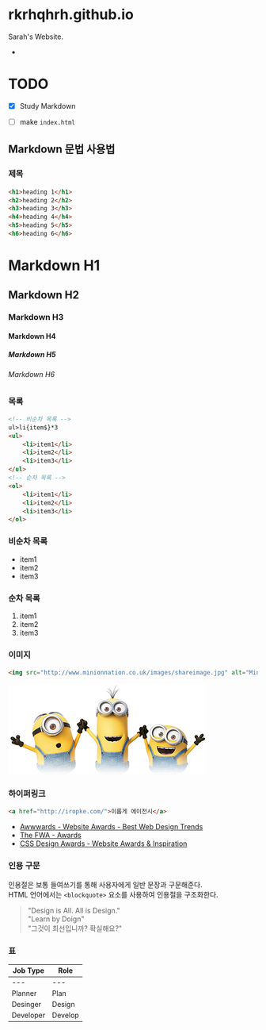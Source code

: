 # rkrhqhrh.github.io
Sarah's Website.

-

# TODO

- [x] Study Markdown
- [ ] make `index.html`


## Markdown 문법 사용법

### 제목

```html
<h1>heading 1</h1>
<h2>heading 2</h2>
<h3>heading 3</h3>
<h4>heading 4</h4>
<h5>heading 5</h5>
<h6>heading 6</h6>
```

# Markdown H1
## Markdown H2
### Markdown H3
#### Markdown H4
##### Markdown H5
###### Markdown H6

### 목록

```html
<!-- 비순차 목록 -->
ul>li{item$}*3
<ul>
	<li>item1</li>
	<li>item2</li>
	<li>item3</li>
</ul>
<!-- 순차 목록 -->
<ol>
	<li>item1</li>
	<li>item2</li>
	<li>item3</li>
</ol>
```

### 비순차 목록

- item1
- item2
- item3

### 순차 목록

1. item1
1. item2
1. item3

### 이미지

```html
<img src="http://www.minionnation.co.uk/images/shareimage.jpg" alt="Minions">
```

<!-- <img src="http://www.minionnation.co.uk/images/shareimage.jpg" alt="Minions" width="600" height="315"> -->

![Minions](Assets/ghost-minions.png "Ghost Minions")

### 하이퍼링크

```html
<a href="http://iropke.com/">이롭게 에이전시</a>
```

- [Awwwards - Website Awards - Best Web Design Trends](http://www.awwwards.com/)
- [The FWA - Awards](https://thefwa.com/)
- [CSS Design Awards - Website Awards & Inspiration](http://www.cssdesignawards.com/)

### 인용 구문

인용절은 보통 들여쓰기를 통해 사용자에게 일반 문장과 구문해준다.<br>
HTML 언어에서는 `<blockquote>` 요소를 사용하여 인용절을 구조화한다.

> "Design is All. All is Design."<br>
> "Learn by Doign"<br>
> "그것이 최선입니까? 확실해요?"

### 표

Job Type | Role
---|---
---|---
Planner | Plan
Desinger | Design
Developer | Develop